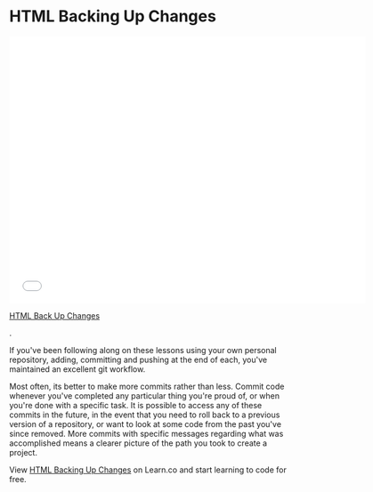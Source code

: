 # HTML Backing Up Changes

<iframe width="640" height="480" src="//www.youtube.com/embed/Sh4wSwzf7n0?rel=0&modestbranding=1" frameborder="0" allowfullscreen></iframe>

<p><a href="https://www.youtube.com/watch?v=Sh4wSwzf7n0">HTML Back Up Changes</a></p>.

If you've been following along on these lessons using your own personal repository, adding, committing and pushing at the end of each, you've maintained an excellent git workflow.

Most often, its better to make more commits rather than less. Commit code whenever you've completed any particular thing you're proud of, or when you're done with a specific task. It is possible to access any of these commits in the future, in the event that you need to roll back to a previous version of a repository, or want to look at some code from the past you've since removed. More commits with specific messages regarding what was accomplished means a clearer picture of the path you took to create a project.

<p data-visibility='hidden'>View <a href='https://learn.co/lessons/html-backing-up-changes' title='HTML Backing Up Changes'>HTML Backing Up Changes</a> on Learn.co and start learning to code for free.</p>

